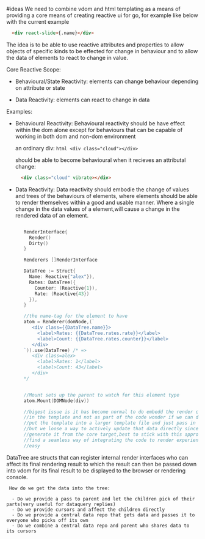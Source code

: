 #ideas
 We need to combine vdom and html templating as a means of providing a core means
 of creating reactive ui for go, for example like below with the current example

   ```html
     <div react-slide>{.name}</div>
   ```

 The idea is to be able to use reactive attributes and properties to allow objects
 of specific kinds to be effected for change in behaviour and to allow the data of
 elements to react to change in value.

 Core Reactive Scope:
   - Behavioural/State Reactivity: elements can change behaviour depending on attribute or state

   - Data Reactivity: elements can react to change in data

 Examples:

  - Behavioural Reactivity: Behavioural reactivity should be have effect within the dom alone except for behaviours
  that can be capable of working in both dom and non-dom environment

      an ordinary div:
        ```html
        <div class="cloud"></div>
        ```

      should be able to become behavioural when it recieves an attributal change:

      ```html
        <div class="cloud" vibrate></div>
      ```

  - Data Reactivity: Data reactivity should embodie the change of values and trees of the behaviours of
    elements, where elements should be able to render themselves within a good and usable manner. Where a single
    change in the data values of a element,will cause a change in the rendered data of an element.

     ```go

        RenderInterface{
          Render()
          Dirty()
        }

        Renderers []RenderInterface

        DataTree := Struct{
          Name: Reactive{"alex"}),
          Rates: DataTree({
            Counter: (Reactive{1}),
            Rate: (Reactive{43})
          }),
        }

        //the name-tag for the element to have
        atom = Renderer(domNode,(`
           <div class={{DataTree.name}}>
             <label>Rates: {{DataTree.rates.rate}}</label>
             <label>Count: {{DataTree.rates.counter}}</label>
           </div>
        `)).use(DataTree) /* =>
           <div class=alex>
             <label>Rates: 1</label>
             <label>Count: 43</label>
           </div>
        */


        //Mount sets up the parent to watch for this element type
        atom.Mount(DOMNode(div))

        //bigest issue is it has become normal to do embedd the render code
        //in the template and not as part of the code wonder if we can do This
        //put the template into a larger template file and just pass in the struct
        //but we loose a way to actively update that data directly since we dont
        //generate it from the core target,best to stick with this approach but
        //find a seamless way of integrating the code to render experience to be
        //easy

     ```

  DataTree are structs that can register internal render interfaces who can affect its final rendering
     result to which the result can then be passed down into vdom for its final result to be displayed to the browser or rendering console.

     How do we get the data into the tree:

      - Do we provide a pass to parent and let the children pick of their parts(very useful for dataquery replies)
      - Do we provide cursors and affect the children directly
      - Do we provide a central data repo that gets data and passes it to everyone who picks off its own
      - Do we combine a central data repo and parent who shares data to its cursors
